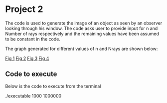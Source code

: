 # Project 2

The code is used to generate the image of an object as seen by an observer looking through his window. The code asks user to provide input for n and Number of rays respectively and the remaining values have been assumed to be constant in the code. 

The graph generated for different values of n and Nrays are shown below:

[Fig 1](plot_100_6.png)
[Fig 2](plot_500_6.png)
[Fig 3](plot_1000_7.png)
[Fig 4](plot_1000_8.png)

## Code to execute

Below is the code to execute from the terminal

./executable 1000 1000000